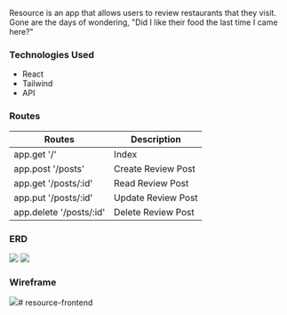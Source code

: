 Resource is an app that allows users to review restaurants that they visit. Gone are the days of wondering, "Did I like their food the last time I came here?"

### Technologies Used
- React
- Tailwind
- API

### Routes
| Routes      | Description |
| ----------- | ----------- |
| app.get '/'      | Index    |
| app.post '/posts'   | Create Review Post        |
| app.get '/posts/:id'      | Read Review Post       |
| app.put '/posts/:id'      | Update Review Post       |
| app.delete '/posts/:id'   | Delete Review Post        |

### ERD
![](https://i.imgur.com/7mZ4G5o.png)
![](https://i.imgur.com/xOZWxc3.png)


### Wireframe
![](https://i.imgur.com/XUhwa0e.png)# resource-frontend
